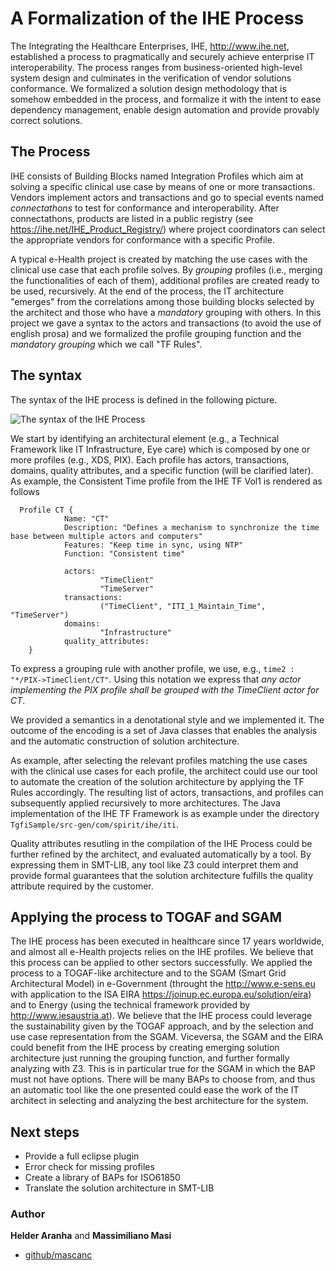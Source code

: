 # A Formalization of the IHE Process

The Integrating the Healthcare Enterprises, IHE, http://www.ihe.net, established a process to pragmatically and securely achieve enterprise IT interoperability. The process ranges from business-oriented high-level system design and culminates in the verification of vendor solutions conformance. We formalized a solution design methodology that is somehow embedded in the process, and formalize it with the intent to ease dependency management, enable design automation and provide provably correct solutions. 

## The Process

IHE consists of Building Blocks named Integration Profiles which aim at solving a specific clinical use case by means of one or more
transactions. Vendors implement actors and transactions and go to special events named _connectathons_ to test for conformance and interoperability. After connectathons, products are listed in a public registry (see https://ihe.net/IHE_Product_Registry/) where
project coordinators can select the appropriate vendors for conformance with a specific Profile. 

A typical e-Health project is created by matching the use cases with the clinical use case that each profile solves. By _grouping_ profiles (i.e., merging the functionalities of each of them), additional profiles are created ready to be used, recursively. At the end of the process, the IT architecture "emerges" from the correlations among those building blocks selected by the architect and those who have a _mandatory_ grouping with others. In this project we gave a syntax to the actors and transactions (to avoid the use of english prosa) and we formalized the profile grouping function and the _mandatory grouping_ which we call "TF Rules". 


## The syntax
The syntax of the IHE process is defined in the following picture.

![The syntax of the IHE Process](http://www.mascanc.net/syntax.png)

We start by identifying an architectural element (e.g., a Technical Framework like IT Infrastructure, Eye care) which is composed by one or more profiles (e.g., XDS, PIX). Each profile has actors, transactions, domains, quality attributes, and a specific function (will be clarified later). As example, the Consistent Time profile from the IHE TF Vol1 is rendered as follows

      Profile CT {
                Name: "CT"
                Description: "Defines a mechanism to synchronize the time base between multiple actors and computers"
                Features: "Keep time in sync, using NTP"
                Function: "Consistent time"

                actors: 
                        "TimeClient"
                        "TimeServer"  
                transactions:
                        ("TimeClient", "ITI_1_Maintain_Time", "TimeServer")
                domains:
                        "Infrastructure"
                quality_attributes:
        }

To express a grouping rule with another profile, we use, e.g., `time2 : "*/PIX->TimeClient/CT"`. Using this notation we express that _any actor implementing the PIX profile shall be grouped with the TimeClient actor for CT_.

We provided a semantics in a denotational style and we implemented it. The outcome of the encoding is a set of Java classes that enables the analysis and the automatic construction of solution architecture.

As example, after selecting the relevant profiles matching the use cases with the clinical use cases for each profile, the architect could use our tool to automate the creation of the solution architecture by applying the TF Rules accordingly. The resulting list of actors, transactions, and profiles can subsequently applied recursively to more architectures. The Java implementation of the IHE TF Framework is as example under the directory `TgfiSample/src-gen/com/spirit/ihe/iti`. 

Quality attributes resutling in the compilation of the IHE Process could be further refined by the architect, and evaluated automatically by a tool. By expressing them in SMT-LIB, any tool like Z3 could interpret them and provide formal guarantees that the solution architecture fulfills the quality attribute required by the customer. 

## Applying the process to TOGAF and SGAM

The IHE process has been executed in healthcare since 17 years worldwide, and almost all e-Health projects relies on the IHE profiles. 
We believe that this process can be applied to other sectors successfully. We applied the process to a TOGAF-like architecture and to the SGAM (Smart Grid Architectural Model) in e-Government (throught the http://www.e-sens.eu with application to the ISA EIRA https://joinup.ec.europa.eu/solution/eira) and to Energy (using the technical framework provided by http://www.iesaustria.at). We believe that the IHE process could leverage the sustainability given by the TOGAF approach, and by the selection and use case representation from the SGAM. Viceversa, the SGAM and the EIRA could benefit from the IHE process by creating emerging solution architecture just running the grouping function, and further formally analyzing with Z3. This is in particular true for the SGAM in which the BAP must not have options. There will be many BAPs to choose from, and thus an automatic tool like the one presented could ease the work of the IT architect in selecting and analyzing the best architecture for the system.

## Next steps
* Provide a full eclipse plugin
* Error check for missing profiles
* Create a library of BAPs for ISO61850
* Translate the solution architecture in SMT-LIB


### Author

**Helder Aranha** and
**Massimiliano Masi**

* [github/mascanc](https://github.com/mascanc)

